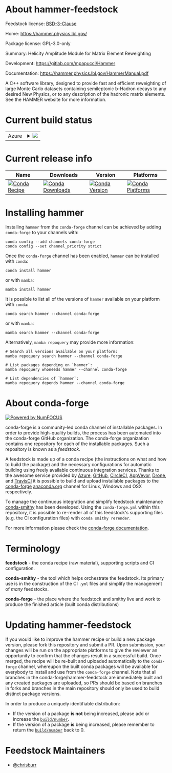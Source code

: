 About hammer-feedstock
======================

Feedstock license: [BSD-3-Clause](https://github.com/conda-forge/hammer-feedstock/blob/main/LICENSE.txt)

Home: https://hammer.physics.lbl.gov/

Package license: GPL-3.0-only

Summary: Helicity Amplitude Module for Matrix Element Reweighting

Development: https://gitlab.com/mpapucci/Hammer

Documentation: https://hammer.physics.lbl.gov/HammerManual.pdf

A C++ software library, designed to provide fast and efficient reweighting
of large Monte Carlo datasets containing semileptonic b-Hadron decays to
any desired New Physics, or to any description of the hadronic matrix
elements. See the HAMMER website for more information.

Current build status
====================


<table>
    
  <tr>
    <td>Azure</td>
    <td>
      <details>
        <summary>
          <a href="https://dev.azure.com/conda-forge/feedstock-builds/_build/latest?definitionId=9340&branchName=main">
            <img src="https://dev.azure.com/conda-forge/feedstock-builds/_apis/build/status/hammer-feedstock?branchName=main">
          </a>
        </summary>
        <table>
          <thead><tr><th>Variant</th><th>Status</th></tr></thead>
          <tbody><tr>
              <td>linux_64_python3.10.____cpythonroot_base6.32.10</td>
              <td>
                <a href="https://dev.azure.com/conda-forge/feedstock-builds/_build/latest?definitionId=9340&branchName=main">
                  <img src="https://dev.azure.com/conda-forge/feedstock-builds/_apis/build/status/hammer-feedstock?branchName=main&jobName=linux&configuration=linux%20linux_64_python3.10.____cpythonroot_base6.32.10" alt="variant">
                </a>
              </td>
            </tr><tr>
              <td>linux_64_python3.10.____cpythonroot_base6.34.4</td>
              <td>
                <a href="https://dev.azure.com/conda-forge/feedstock-builds/_build/latest?definitionId=9340&branchName=main">
                  <img src="https://dev.azure.com/conda-forge/feedstock-builds/_apis/build/status/hammer-feedstock?branchName=main&jobName=linux&configuration=linux%20linux_64_python3.10.____cpythonroot_base6.34.4" alt="variant">
                </a>
              </td>
            </tr><tr>
              <td>linux_64_python3.11.____cpythonroot_base6.32.10</td>
              <td>
                <a href="https://dev.azure.com/conda-forge/feedstock-builds/_build/latest?definitionId=9340&branchName=main">
                  <img src="https://dev.azure.com/conda-forge/feedstock-builds/_apis/build/status/hammer-feedstock?branchName=main&jobName=linux&configuration=linux%20linux_64_python3.11.____cpythonroot_base6.32.10" alt="variant">
                </a>
              </td>
            </tr><tr>
              <td>linux_64_python3.11.____cpythonroot_base6.34.4</td>
              <td>
                <a href="https://dev.azure.com/conda-forge/feedstock-builds/_build/latest?definitionId=9340&branchName=main">
                  <img src="https://dev.azure.com/conda-forge/feedstock-builds/_apis/build/status/hammer-feedstock?branchName=main&jobName=linux&configuration=linux%20linux_64_python3.11.____cpythonroot_base6.34.4" alt="variant">
                </a>
              </td>
            </tr><tr>
              <td>linux_64_python3.12.____cpythonroot_base6.32.10</td>
              <td>
                <a href="https://dev.azure.com/conda-forge/feedstock-builds/_build/latest?definitionId=9340&branchName=main">
                  <img src="https://dev.azure.com/conda-forge/feedstock-builds/_apis/build/status/hammer-feedstock?branchName=main&jobName=linux&configuration=linux%20linux_64_python3.12.____cpythonroot_base6.32.10" alt="variant">
                </a>
              </td>
            </tr><tr>
              <td>linux_64_python3.12.____cpythonroot_base6.34.4</td>
              <td>
                <a href="https://dev.azure.com/conda-forge/feedstock-builds/_build/latest?definitionId=9340&branchName=main">
                  <img src="https://dev.azure.com/conda-forge/feedstock-builds/_apis/build/status/hammer-feedstock?branchName=main&jobName=linux&configuration=linux%20linux_64_python3.12.____cpythonroot_base6.34.4" alt="variant">
                </a>
              </td>
            </tr><tr>
              <td>linux_64_python3.9.____cpythonroot_base6.32.10</td>
              <td>
                <a href="https://dev.azure.com/conda-forge/feedstock-builds/_build/latest?definitionId=9340&branchName=main">
                  <img src="https://dev.azure.com/conda-forge/feedstock-builds/_apis/build/status/hammer-feedstock?branchName=main&jobName=linux&configuration=linux%20linux_64_python3.9.____cpythonroot_base6.32.10" alt="variant">
                </a>
              </td>
            </tr><tr>
              <td>linux_64_python3.9.____cpythonroot_base6.34.4</td>
              <td>
                <a href="https://dev.azure.com/conda-forge/feedstock-builds/_build/latest?definitionId=9340&branchName=main">
                  <img src="https://dev.azure.com/conda-forge/feedstock-builds/_apis/build/status/hammer-feedstock?branchName=main&jobName=linux&configuration=linux%20linux_64_python3.9.____cpythonroot_base6.34.4" alt="variant">
                </a>
              </td>
            </tr><tr>
              <td>linux_aarch64_python3.10.____cpythonroot_base6.32.10</td>
              <td>
                <a href="https://dev.azure.com/conda-forge/feedstock-builds/_build/latest?definitionId=9340&branchName=main">
                  <img src="https://dev.azure.com/conda-forge/feedstock-builds/_apis/build/status/hammer-feedstock?branchName=main&jobName=linux&configuration=linux%20linux_aarch64_python3.10.____cpythonroot_base6.32.10" alt="variant">
                </a>
              </td>
            </tr><tr>
              <td>linux_aarch64_python3.10.____cpythonroot_base6.34.4</td>
              <td>
                <a href="https://dev.azure.com/conda-forge/feedstock-builds/_build/latest?definitionId=9340&branchName=main">
                  <img src="https://dev.azure.com/conda-forge/feedstock-builds/_apis/build/status/hammer-feedstock?branchName=main&jobName=linux&configuration=linux%20linux_aarch64_python3.10.____cpythonroot_base6.34.4" alt="variant">
                </a>
              </td>
            </tr><tr>
              <td>linux_aarch64_python3.11.____cpythonroot_base6.32.10</td>
              <td>
                <a href="https://dev.azure.com/conda-forge/feedstock-builds/_build/latest?definitionId=9340&branchName=main">
                  <img src="https://dev.azure.com/conda-forge/feedstock-builds/_apis/build/status/hammer-feedstock?branchName=main&jobName=linux&configuration=linux%20linux_aarch64_python3.11.____cpythonroot_base6.32.10" alt="variant">
                </a>
              </td>
            </tr><tr>
              <td>linux_aarch64_python3.11.____cpythonroot_base6.34.4</td>
              <td>
                <a href="https://dev.azure.com/conda-forge/feedstock-builds/_build/latest?definitionId=9340&branchName=main">
                  <img src="https://dev.azure.com/conda-forge/feedstock-builds/_apis/build/status/hammer-feedstock?branchName=main&jobName=linux&configuration=linux%20linux_aarch64_python3.11.____cpythonroot_base6.34.4" alt="variant">
                </a>
              </td>
            </tr><tr>
              <td>linux_aarch64_python3.12.____cpythonroot_base6.32.10</td>
              <td>
                <a href="https://dev.azure.com/conda-forge/feedstock-builds/_build/latest?definitionId=9340&branchName=main">
                  <img src="https://dev.azure.com/conda-forge/feedstock-builds/_apis/build/status/hammer-feedstock?branchName=main&jobName=linux&configuration=linux%20linux_aarch64_python3.12.____cpythonroot_base6.32.10" alt="variant">
                </a>
              </td>
            </tr><tr>
              <td>linux_aarch64_python3.12.____cpythonroot_base6.34.4</td>
              <td>
                <a href="https://dev.azure.com/conda-forge/feedstock-builds/_build/latest?definitionId=9340&branchName=main">
                  <img src="https://dev.azure.com/conda-forge/feedstock-builds/_apis/build/status/hammer-feedstock?branchName=main&jobName=linux&configuration=linux%20linux_aarch64_python3.12.____cpythonroot_base6.34.4" alt="variant">
                </a>
              </td>
            </tr><tr>
              <td>linux_aarch64_python3.9.____cpythonroot_base6.32.10</td>
              <td>
                <a href="https://dev.azure.com/conda-forge/feedstock-builds/_build/latest?definitionId=9340&branchName=main">
                  <img src="https://dev.azure.com/conda-forge/feedstock-builds/_apis/build/status/hammer-feedstock?branchName=main&jobName=linux&configuration=linux%20linux_aarch64_python3.9.____cpythonroot_base6.32.10" alt="variant">
                </a>
              </td>
            </tr><tr>
              <td>linux_aarch64_python3.9.____cpythonroot_base6.34.4</td>
              <td>
                <a href="https://dev.azure.com/conda-forge/feedstock-builds/_build/latest?definitionId=9340&branchName=main">
                  <img src="https://dev.azure.com/conda-forge/feedstock-builds/_apis/build/status/hammer-feedstock?branchName=main&jobName=linux&configuration=linux%20linux_aarch64_python3.9.____cpythonroot_base6.34.4" alt="variant">
                </a>
              </td>
            </tr><tr>
              <td>linux_ppc64le_python3.10.____cpythonroot_base6.32.10</td>
              <td>
                <a href="https://dev.azure.com/conda-forge/feedstock-builds/_build/latest?definitionId=9340&branchName=main">
                  <img src="https://dev.azure.com/conda-forge/feedstock-builds/_apis/build/status/hammer-feedstock?branchName=main&jobName=linux&configuration=linux%20linux_ppc64le_python3.10.____cpythonroot_base6.32.10" alt="variant">
                </a>
              </td>
            </tr><tr>
              <td>linux_ppc64le_python3.10.____cpythonroot_base6.34.4</td>
              <td>
                <a href="https://dev.azure.com/conda-forge/feedstock-builds/_build/latest?definitionId=9340&branchName=main">
                  <img src="https://dev.azure.com/conda-forge/feedstock-builds/_apis/build/status/hammer-feedstock?branchName=main&jobName=linux&configuration=linux%20linux_ppc64le_python3.10.____cpythonroot_base6.34.4" alt="variant">
                </a>
              </td>
            </tr><tr>
              <td>linux_ppc64le_python3.11.____cpythonroot_base6.32.10</td>
              <td>
                <a href="https://dev.azure.com/conda-forge/feedstock-builds/_build/latest?definitionId=9340&branchName=main">
                  <img src="https://dev.azure.com/conda-forge/feedstock-builds/_apis/build/status/hammer-feedstock?branchName=main&jobName=linux&configuration=linux%20linux_ppc64le_python3.11.____cpythonroot_base6.32.10" alt="variant">
                </a>
              </td>
            </tr><tr>
              <td>linux_ppc64le_python3.11.____cpythonroot_base6.34.4</td>
              <td>
                <a href="https://dev.azure.com/conda-forge/feedstock-builds/_build/latest?definitionId=9340&branchName=main">
                  <img src="https://dev.azure.com/conda-forge/feedstock-builds/_apis/build/status/hammer-feedstock?branchName=main&jobName=linux&configuration=linux%20linux_ppc64le_python3.11.____cpythonroot_base6.34.4" alt="variant">
                </a>
              </td>
            </tr><tr>
              <td>linux_ppc64le_python3.12.____cpythonroot_base6.32.10</td>
              <td>
                <a href="https://dev.azure.com/conda-forge/feedstock-builds/_build/latest?definitionId=9340&branchName=main">
                  <img src="https://dev.azure.com/conda-forge/feedstock-builds/_apis/build/status/hammer-feedstock?branchName=main&jobName=linux&configuration=linux%20linux_ppc64le_python3.12.____cpythonroot_base6.32.10" alt="variant">
                </a>
              </td>
            </tr><tr>
              <td>linux_ppc64le_python3.12.____cpythonroot_base6.34.4</td>
              <td>
                <a href="https://dev.azure.com/conda-forge/feedstock-builds/_build/latest?definitionId=9340&branchName=main">
                  <img src="https://dev.azure.com/conda-forge/feedstock-builds/_apis/build/status/hammer-feedstock?branchName=main&jobName=linux&configuration=linux%20linux_ppc64le_python3.12.____cpythonroot_base6.34.4" alt="variant">
                </a>
              </td>
            </tr><tr>
              <td>linux_ppc64le_python3.9.____cpythonroot_base6.32.10</td>
              <td>
                <a href="https://dev.azure.com/conda-forge/feedstock-builds/_build/latest?definitionId=9340&branchName=main">
                  <img src="https://dev.azure.com/conda-forge/feedstock-builds/_apis/build/status/hammer-feedstock?branchName=main&jobName=linux&configuration=linux%20linux_ppc64le_python3.9.____cpythonroot_base6.32.10" alt="variant">
                </a>
              </td>
            </tr><tr>
              <td>linux_ppc64le_python3.9.____cpythonroot_base6.34.4</td>
              <td>
                <a href="https://dev.azure.com/conda-forge/feedstock-builds/_build/latest?definitionId=9340&branchName=main">
                  <img src="https://dev.azure.com/conda-forge/feedstock-builds/_apis/build/status/hammer-feedstock?branchName=main&jobName=linux&configuration=linux%20linux_ppc64le_python3.9.____cpythonroot_base6.34.4" alt="variant">
                </a>
              </td>
            </tr><tr>
              <td>osx_64_python3.10.____cpythonroot_base6.32.10</td>
              <td>
                <a href="https://dev.azure.com/conda-forge/feedstock-builds/_build/latest?definitionId=9340&branchName=main">
                  <img src="https://dev.azure.com/conda-forge/feedstock-builds/_apis/build/status/hammer-feedstock?branchName=main&jobName=osx&configuration=osx%20osx_64_python3.10.____cpythonroot_base6.32.10" alt="variant">
                </a>
              </td>
            </tr><tr>
              <td>osx_64_python3.10.____cpythonroot_base6.34.4</td>
              <td>
                <a href="https://dev.azure.com/conda-forge/feedstock-builds/_build/latest?definitionId=9340&branchName=main">
                  <img src="https://dev.azure.com/conda-forge/feedstock-builds/_apis/build/status/hammer-feedstock?branchName=main&jobName=osx&configuration=osx%20osx_64_python3.10.____cpythonroot_base6.34.4" alt="variant">
                </a>
              </td>
            </tr><tr>
              <td>osx_64_python3.11.____cpythonroot_base6.32.10</td>
              <td>
                <a href="https://dev.azure.com/conda-forge/feedstock-builds/_build/latest?definitionId=9340&branchName=main">
                  <img src="https://dev.azure.com/conda-forge/feedstock-builds/_apis/build/status/hammer-feedstock?branchName=main&jobName=osx&configuration=osx%20osx_64_python3.11.____cpythonroot_base6.32.10" alt="variant">
                </a>
              </td>
            </tr><tr>
              <td>osx_64_python3.11.____cpythonroot_base6.34.4</td>
              <td>
                <a href="https://dev.azure.com/conda-forge/feedstock-builds/_build/latest?definitionId=9340&branchName=main">
                  <img src="https://dev.azure.com/conda-forge/feedstock-builds/_apis/build/status/hammer-feedstock?branchName=main&jobName=osx&configuration=osx%20osx_64_python3.11.____cpythonroot_base6.34.4" alt="variant">
                </a>
              </td>
            </tr><tr>
              <td>osx_64_python3.12.____cpythonroot_base6.32.10</td>
              <td>
                <a href="https://dev.azure.com/conda-forge/feedstock-builds/_build/latest?definitionId=9340&branchName=main">
                  <img src="https://dev.azure.com/conda-forge/feedstock-builds/_apis/build/status/hammer-feedstock?branchName=main&jobName=osx&configuration=osx%20osx_64_python3.12.____cpythonroot_base6.32.10" alt="variant">
                </a>
              </td>
            </tr><tr>
              <td>osx_64_python3.12.____cpythonroot_base6.34.4</td>
              <td>
                <a href="https://dev.azure.com/conda-forge/feedstock-builds/_build/latest?definitionId=9340&branchName=main">
                  <img src="https://dev.azure.com/conda-forge/feedstock-builds/_apis/build/status/hammer-feedstock?branchName=main&jobName=osx&configuration=osx%20osx_64_python3.12.____cpythonroot_base6.34.4" alt="variant">
                </a>
              </td>
            </tr><tr>
              <td>osx_64_python3.9.____cpythonroot_base6.32.10</td>
              <td>
                <a href="https://dev.azure.com/conda-forge/feedstock-builds/_build/latest?definitionId=9340&branchName=main">
                  <img src="https://dev.azure.com/conda-forge/feedstock-builds/_apis/build/status/hammer-feedstock?branchName=main&jobName=osx&configuration=osx%20osx_64_python3.9.____cpythonroot_base6.32.10" alt="variant">
                </a>
              </td>
            </tr><tr>
              <td>osx_64_python3.9.____cpythonroot_base6.34.4</td>
              <td>
                <a href="https://dev.azure.com/conda-forge/feedstock-builds/_build/latest?definitionId=9340&branchName=main">
                  <img src="https://dev.azure.com/conda-forge/feedstock-builds/_apis/build/status/hammer-feedstock?branchName=main&jobName=osx&configuration=osx%20osx_64_python3.9.____cpythonroot_base6.34.4" alt="variant">
                </a>
              </td>
            </tr><tr>
              <td>osx_arm64_python3.10.____cpythonroot_base6.32.10</td>
              <td>
                <a href="https://dev.azure.com/conda-forge/feedstock-builds/_build/latest?definitionId=9340&branchName=main">
                  <img src="https://dev.azure.com/conda-forge/feedstock-builds/_apis/build/status/hammer-feedstock?branchName=main&jobName=osx&configuration=osx%20osx_arm64_python3.10.____cpythonroot_base6.32.10" alt="variant">
                </a>
              </td>
            </tr><tr>
              <td>osx_arm64_python3.10.____cpythonroot_base6.34.4</td>
              <td>
                <a href="https://dev.azure.com/conda-forge/feedstock-builds/_build/latest?definitionId=9340&branchName=main">
                  <img src="https://dev.azure.com/conda-forge/feedstock-builds/_apis/build/status/hammer-feedstock?branchName=main&jobName=osx&configuration=osx%20osx_arm64_python3.10.____cpythonroot_base6.34.4" alt="variant">
                </a>
              </td>
            </tr><tr>
              <td>osx_arm64_python3.11.____cpythonroot_base6.32.10</td>
              <td>
                <a href="https://dev.azure.com/conda-forge/feedstock-builds/_build/latest?definitionId=9340&branchName=main">
                  <img src="https://dev.azure.com/conda-forge/feedstock-builds/_apis/build/status/hammer-feedstock?branchName=main&jobName=osx&configuration=osx%20osx_arm64_python3.11.____cpythonroot_base6.32.10" alt="variant">
                </a>
              </td>
            </tr><tr>
              <td>osx_arm64_python3.11.____cpythonroot_base6.34.4</td>
              <td>
                <a href="https://dev.azure.com/conda-forge/feedstock-builds/_build/latest?definitionId=9340&branchName=main">
                  <img src="https://dev.azure.com/conda-forge/feedstock-builds/_apis/build/status/hammer-feedstock?branchName=main&jobName=osx&configuration=osx%20osx_arm64_python3.11.____cpythonroot_base6.34.4" alt="variant">
                </a>
              </td>
            </tr><tr>
              <td>osx_arm64_python3.12.____cpythonroot_base6.32.10</td>
              <td>
                <a href="https://dev.azure.com/conda-forge/feedstock-builds/_build/latest?definitionId=9340&branchName=main">
                  <img src="https://dev.azure.com/conda-forge/feedstock-builds/_apis/build/status/hammer-feedstock?branchName=main&jobName=osx&configuration=osx%20osx_arm64_python3.12.____cpythonroot_base6.32.10" alt="variant">
                </a>
              </td>
            </tr><tr>
              <td>osx_arm64_python3.12.____cpythonroot_base6.34.4</td>
              <td>
                <a href="https://dev.azure.com/conda-forge/feedstock-builds/_build/latest?definitionId=9340&branchName=main">
                  <img src="https://dev.azure.com/conda-forge/feedstock-builds/_apis/build/status/hammer-feedstock?branchName=main&jobName=osx&configuration=osx%20osx_arm64_python3.12.____cpythonroot_base6.34.4" alt="variant">
                </a>
              </td>
            </tr><tr>
              <td>osx_arm64_python3.9.____cpythonroot_base6.32.10</td>
              <td>
                <a href="https://dev.azure.com/conda-forge/feedstock-builds/_build/latest?definitionId=9340&branchName=main">
                  <img src="https://dev.azure.com/conda-forge/feedstock-builds/_apis/build/status/hammer-feedstock?branchName=main&jobName=osx&configuration=osx%20osx_arm64_python3.9.____cpythonroot_base6.32.10" alt="variant">
                </a>
              </td>
            </tr><tr>
              <td>osx_arm64_python3.9.____cpythonroot_base6.34.4</td>
              <td>
                <a href="https://dev.azure.com/conda-forge/feedstock-builds/_build/latest?definitionId=9340&branchName=main">
                  <img src="https://dev.azure.com/conda-forge/feedstock-builds/_apis/build/status/hammer-feedstock?branchName=main&jobName=osx&configuration=osx%20osx_arm64_python3.9.____cpythonroot_base6.34.4" alt="variant">
                </a>
              </td>
            </tr>
          </tbody>
        </table>
      </details>
    </td>
  </tr>
</table>

Current release info
====================

| Name | Downloads | Version | Platforms |
| --- | --- | --- | --- |
| [![Conda Recipe](https://img.shields.io/badge/recipe-hammer-green.svg)](https://anaconda.org/conda-forge/hammer) | [![Conda Downloads](https://img.shields.io/conda/dn/conda-forge/hammer.svg)](https://anaconda.org/conda-forge/hammer) | [![Conda Version](https://img.shields.io/conda/vn/conda-forge/hammer.svg)](https://anaconda.org/conda-forge/hammer) | [![Conda Platforms](https://img.shields.io/conda/pn/conda-forge/hammer.svg)](https://anaconda.org/conda-forge/hammer) |

Installing hammer
=================

Installing `hammer` from the `conda-forge` channel can be achieved by adding `conda-forge` to your channels with:

```
conda config --add channels conda-forge
conda config --set channel_priority strict
```

Once the `conda-forge` channel has been enabled, `hammer` can be installed with `conda`:

```
conda install hammer
```

or with `mamba`:

```
mamba install hammer
```

It is possible to list all of the versions of `hammer` available on your platform with `conda`:

```
conda search hammer --channel conda-forge
```

or with `mamba`:

```
mamba search hammer --channel conda-forge
```

Alternatively, `mamba repoquery` may provide more information:

```
# Search all versions available on your platform:
mamba repoquery search hammer --channel conda-forge

# List packages depending on `hammer`:
mamba repoquery whoneeds hammer --channel conda-forge

# List dependencies of `hammer`:
mamba repoquery depends hammer --channel conda-forge
```


About conda-forge
=================

[![Powered by
NumFOCUS](https://img.shields.io/badge/powered%20by-NumFOCUS-orange.svg?style=flat&colorA=E1523D&colorB=007D8A)](https://numfocus.org)

conda-forge is a community-led conda channel of installable packages.
In order to provide high-quality builds, the process has been automated into the
conda-forge GitHub organization. The conda-forge organization contains one repository
for each of the installable packages. Such a repository is known as a *feedstock*.

A feedstock is made up of a conda recipe (the instructions on what and how to build
the package) and the necessary configurations for automatic building using freely
available continuous integration services. Thanks to the awesome service provided by
[Azure](https://azure.microsoft.com/en-us/services/devops/), [GitHub](https://github.com/),
[CircleCI](https://circleci.com/), [AppVeyor](https://www.appveyor.com/),
[Drone](https://cloud.drone.io/welcome), and [TravisCI](https://travis-ci.com/)
it is possible to build and upload installable packages to the
[conda-forge](https://anaconda.org/conda-forge) [anaconda.org](https://anaconda.org/)
channel for Linux, Windows and OSX respectively.

To manage the continuous integration and simplify feedstock maintenance
[conda-smithy](https://github.com/conda-forge/conda-smithy) has been developed.
Using the ``conda-forge.yml`` within this repository, it is possible to re-render all of
this feedstock's supporting files (e.g. the CI configuration files) with ``conda smithy rerender``.

For more information please check the [conda-forge documentation](https://conda-forge.org/docs/).

Terminology
===========

**feedstock** - the conda recipe (raw material), supporting scripts and CI configuration.

**conda-smithy** - the tool which helps orchestrate the feedstock.
                   Its primary use is in the construction of the CI ``.yml`` files
                   and simplify the management of *many* feedstocks.

**conda-forge** - the place where the feedstock and smithy live and work to
                  produce the finished article (built conda distributions)


Updating hammer-feedstock
=========================

If you would like to improve the hammer recipe or build a new
package version, please fork this repository and submit a PR. Upon submission,
your changes will be run on the appropriate platforms to give the reviewer an
opportunity to confirm that the changes result in a successful build. Once
merged, the recipe will be re-built and uploaded automatically to the
`conda-forge` channel, whereupon the built conda packages will be available for
everybody to install and use from the `conda-forge` channel.
Note that all branches in the conda-forge/hammer-feedstock are
immediately built and any created packages are uploaded, so PRs should be based
on branches in forks and branches in the main repository should only be used to
build distinct package versions.

In order to produce a uniquely identifiable distribution:
 * If the version of a package **is not** being increased, please add or increase
   the [``build/number``](https://docs.conda.io/projects/conda-build/en/latest/resources/define-metadata.html#build-number-and-string).
 * If the version of a package **is** being increased, please remember to return
   the [``build/number``](https://docs.conda.io/projects/conda-build/en/latest/resources/define-metadata.html#build-number-and-string)
   back to 0.

Feedstock Maintainers
=====================

* [@chrisburr](https://github.com/chrisburr/)

